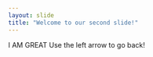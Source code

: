```yaml
---
layout: slide
title: "Welcome to our second slide!"
---
```

I AM GREAT
Use the left arrow to go back!
